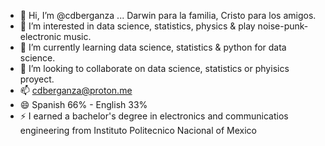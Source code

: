 - 👋 Hi, I’m @cdberganza ... Darwin para la familia, Cristo para los amigos.
- 👀 I’m interested in data science, statistics, physics & play noise-punk-electronic music.
- 🌱 I’m currently learning data science, statistics & python for data science.
- 💞️ I’m looking to collaborate on data science, statistics or phyisics proyect.
- 📫 cdberganza@proton.me
- 😄 Spanish 66% - English 33%
- ⚡ I earned a bachelor's degree in electronics and communicatios engineering from Instituto Politecnico Nacional of Mexico

